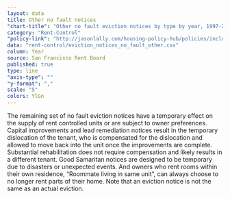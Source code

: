 ```yaml
---
layout: data
title: Other no fault notices
"chart-title": "Other no fault eviction notices by type by year, 1997-2014 Q2"
category: "Rent-Control"
"policy-link": "http://jasonlally.com/housing-policy-hub/policies/inclusionary-housing/"
data: "rent-control/eviction_notices_no_fault_other.csv"
column: Year
source: San Francisco Rent Board
published: true
type: line
"axis-type": ""
"y-format": ","
scale: "5"
colors: YlGn
---
```


The remaining set of no fault eviction notices have a temporary effect on the supply of rent controlled units or are subject to owner preferences. Capital improvements and lead remediation notices result in the temporary dislocation of the tenant, who is compensated for the dislocation and allowed to move back into the unit once the improvements are complete. Substantial rehabilitation does not require compensation and likely results in a different tenant. Good Samaritan notices are designed to be temporary due to disasters or unexpected events. And owners who rent rooms within their own residence, “Roommate living in same unit”, can always choose to no longer rent parts of their home. Note that an eviction notice is not the same as an actual eviction.